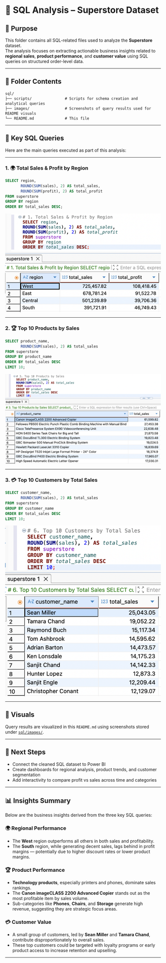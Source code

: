 
# 📁 SQL Analysis – Superstore Dataset

## 🎯 Purpose

This folder contains all SQL-related files used to analyze the **Superstore** dataset.  
The analysis focuses on extracting actionable business insights related to **regional sales**, **product performance**, and **customer value** using SQL queries on structured order-level data.

---

## 📂 Folder Contents

```
sql/
├── scripts/               # Scripts for schema creation and analytical queries
├── images/                # Screenshots of query results used for README visuals
└── README.md              # This file
```

---

## 🔑 Key SQL Queries

Here are the main queries executed as part of this analysis:

---

### 1. 🌍 Total Sales & Profit by Region

```sql
SELECT region,
       ROUND(SUM(sales), 2) AS total_sales,
       ROUND(SUM(profit), 2) AS total_profit
FROM superstore
GROUP BY region
ORDER BY total_sales DESC;
```

![Total Sales and Profit by Region](images/region_sales_profit.png)

---

### 2. 🏆 Top 10 Products by Sales

```sql
SELECT product_name,
       ROUND(SUM(sales), 2) AS total_sales
FROM superstore
GROUP BY product_name
ORDER BY total_sales DESC
LIMIT 10;
```

![Top 10 Products by Sales](images/top_products_sales.png)

---

### 3. 💳 Top 10 Customers by Total Sales

```sql
SELECT customer_name,
       ROUND(SUM(sales), 2) AS total_sales
FROM superstore
GROUP BY customer_name
ORDER BY total_sales DESC
LIMIT 10;
```

![Top 10 Customers by Sales](images/top_customers_sales.png)

---

## 📸 Visuals

Query results are visualized in this `README.md` using screenshots stored under [`sql/images/`](images/).

---

## 📌 Next Steps

- Connect the cleaned SQL dataset to Power BI  
- Create dashboards for regional analysis, product trends, and customer segmentation  
- Add interactivity to compare profit vs sales across time and categories


---

## 📊 Insights Summary

Below are the business insights derived from the three key SQL queries:

### 🌍 Regional Performance
- The **West** region outperforms all others in both sales and profitability.
- The **South** region, while generating decent sales, lags behind in profit margins — potentially due to higher discount rates or lower product margins.

### 🏆 Product Performance
- **Technology products**, especially printers and phones, dominate sales rankings.
- The **Canon imageCLASS 2200 Advanced Copier** stands out as the most profitable item by sales volume.
- Sub-categories like **Phones**, **Chairs**, and **Storage** generate high revenue, suggesting they are strategic focus areas.

### 💳 Customer Value
- A small group of customers, led by **Sean Miller** and **Tamara Chand**, contribute disproportionately to overall sales.
- These top customers could be targeted with loyalty programs or early product access to increase retention and upselling.

---

